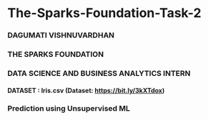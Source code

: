 # The-Sparks-Foundation-Task-2
### DAGUMATI VISHNUVARDHAN
### THE SPARKS FOUNDATION 
### DATA SCIENCE  AND BUSINESS ANALYTICS INTERN
#### DATASET : Iris.csv (Dataset: https://bit.ly/3kXTdox)
### Prediction using Unsupervised ML
